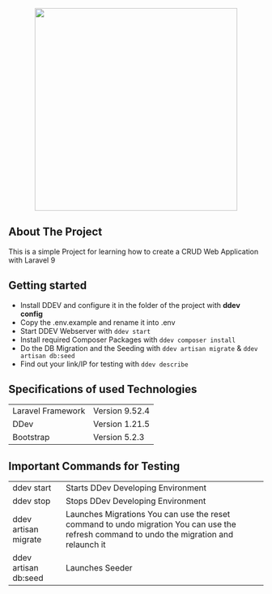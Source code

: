 <p align="center"><a href="https://laravel.com" target="_blank"><img src="https://raw.githubusercontent.com/laravel/art/master/logo-lockup/5%20SVG/2%20CMYK/1%20Full%20Color/laravel-logolockup-cmyk-red.svg" width="400"></a></p>

## About The Project

This is a simple Project for learning how to create a CRUD Web Application with Laravel 9

## Getting started

- Install DDEV and configure it in the folder of the project with <b>ddev config</b>
- Copy the .env.example and rename it into .env
- Start DDEV Webserver with ```ddev start```
- Install required Composer Packages with ```ddev composer install```
- Do the DB Migration and the Seeding with ```ddev artisan migrate``` & ```ddev artisan db:seed```
- Find out your link/IP for testing with ```ddev describe```

## Specifications of used Technologies
<table>
    <tr>
        <td>
            Laravel Framework
        </td>
        <td>
            Version 9.52.4
        </td>
    </tr>    
    <tr>
        <td>
            DDev
        </td>
        <td>
            Version 1.21.5
        </td>
    </tr>    
    <tr>
        <td>
            Bootstrap
        </td>
        <td>
            Version 5.2.3
        </td>
    </tr>
</table>

## Important Commands for Testing
<table>
    <tr>
        <td>
            ddev start
        </td>
        <td>
            Starts DDev Developing Environment
        </td>
    </tr>    
    <tr>
        <td>
            ddev stop
        </td>
        <td>
            Stops DDev Developing Environment
        </td>
    </tr>    
    <tr>
        <td>
            ddev artisan migrate
        </td>
        <td>
            Launches Migrations
            You can use the reset command to undo migration
            You can use the refresh command to undo the migration and relaunch it
        </td>
    </tr>    
    <tr>
        <td>
            ddev artisan db:seed
        </td>
        <td>
            Launches Seeder
        </td>
    </tr>
</table>